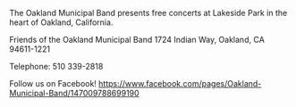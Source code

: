 The Oakland Municipal Band presents free concerts at Lakeside Park in the heart of Oakland, California.

Friends of the Oakland Municipal Band
1724 Indian Way, Oakland, CA  94611-1221

Telephone: 510 339-2818

Follow us on Facebook!
https://www.facebook.com/pages/Oakland-Municipal-Band/147009788699190
